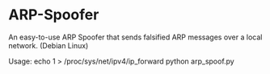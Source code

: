 # ARP-Spoofer
An easy-to-use ARP Spoofer that sends falsified ARP messages over a local network. (Debian Linux)

Usage:
echo 1 > /proc/sys/net/ipv4/ip_forward
python arp_spoof.py
